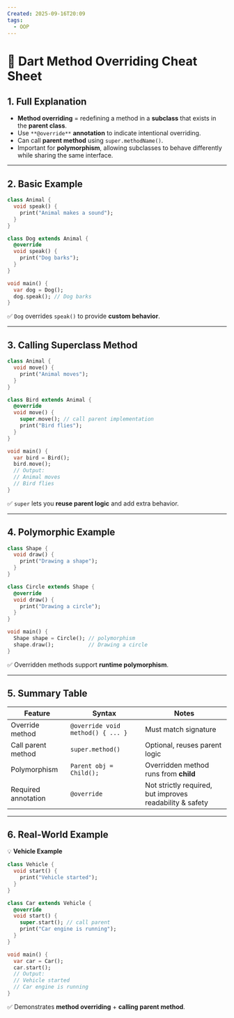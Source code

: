 ```yaml
---
Created: 2025-09-16T20:09
tags:
  - OOP
---
```

# 🎯 Dart Method Overriding Cheat Sheet

## 1. Full Explanation

- **Method overriding** = redefining a method in a **subclass** that exists in the **parent class**.
- Use `**@override**` **annotation** to indicate intentional overriding.
- Can call **parent method** using `super.methodName()`.
- Important for **polymorphism**, allowing subclasses to behave differently while sharing the same interface.

---

## 2. Basic Example

```Dart
class Animal {
  void speak() {
    print("Animal makes a sound");
  }
}

class Dog extends Animal {
  @override
  void speak() {
    print("Dog barks");
  }
}

void main() {
  var dog = Dog();
  dog.speak(); // Dog barks
}

```

✅ `Dog` overrides `speak()` to provide **custom behavior**.

---

## 3. Calling Superclass Method

```Dart
class Animal {
  void move() {
    print("Animal moves");
  }
}

class Bird extends Animal {
  @override
  void move() {
    super.move(); // call parent implementation
    print("Bird flies");
  }
}

void main() {
  var bird = Bird();
  bird.move();
  // Output:
  // Animal moves
  // Bird flies
}

```

✅ `super` lets you **reuse parent logic** and add extra behavior.

---

## 4. Polymorphic Example

```Dart
class Shape {
  void draw() {
    print("Drawing a shape");
  }
}

class Circle extends Shape {
  @override
  void draw() {
    print("Drawing a circle");
  }
}

void main() {
  Shape shape = Circle(); // polymorphism
  shape.draw();           // Drawing a circle
}

```

✅ Overridden methods support **runtime polymorphism**.

---

## 5. Summary Table

|Feature|Syntax|Notes|
|---|---|---|
|Override method|`@override void method() { ... }`|Must match signature|
|Call parent method|`super.method()`|Optional, reuses parent logic|
|Polymorphism|`Parent obj = Child();`|Overridden method runs from **child**|
|Required annotation|`@override`|Not strictly required, but improves readability & safety|

---

## 6. Real-World Example

💡 **Vehicle Example**

```Dart
class Vehicle {
  void start() {
    print("Vehicle started");
  }
}

class Car extends Vehicle {
  @override
  void start() {
    super.start(); // call parent
    print("Car engine is running");
  }
}

void main() {
  var car = Car();
  car.start();
  // Output:
  // Vehicle started
  // Car engine is running
}

```

✅ Demonstrates **method overriding** + **calling parent method**.
